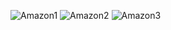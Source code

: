 ![Amazon1](https://github.com/AayushiAtrish/Amazon-Clone/assets/154324264/ef9ebfc0-7ca0-47b9-bfa0-76cd579bf777)
![Amazon2](https://github.com/AayushiAtrish/Amazon-Clone/assets/154324264/d4fa5d39-0912-4f73-9aea-e51144c5e800)
![Amazon3](https://github.com/AayushiAtrish/Amazon-Clone/assets/154324264/2e19ea6f-a27a-4394-bb90-50aaf05a4a00)
